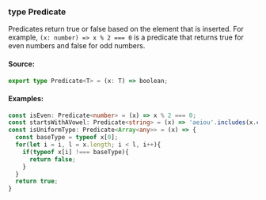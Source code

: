 ### type Predicate

Predicates return true or false based on the element that is inserted. For
example, `(x: number) => x % 2 === 0` is a predicate that returns true for even
numbers and false for odd numbers.

#### Source:

```typescript
export type Predicate<T> = (x: T) => boolean;
```

#### Examples:

```typescript
const isEven: Predicate<number> = (x) => x % 2 === 0;
const startsWithAVowel: Predicate<string> = (x) => 'aeiou'.includes(x.charAt(0).toLowerCase());
const isUniformType: Predicate<Array<any>> = (x) => {
  const baseType = typeof x[0];
  for(let i = i, l = x.length; i < l, i++){
    if(typeof x[i] !=== baseType){
      return false;
    }
  }
  return true;
}
```
